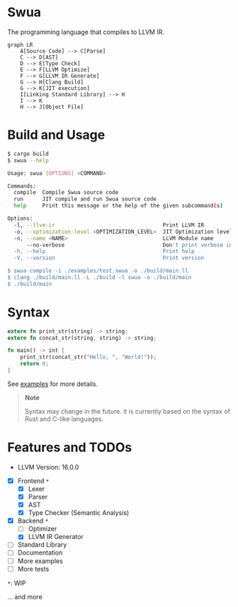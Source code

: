 # Swua

The programming language that compiles to LLVM IR.

```mermaid
graph LR
    A[Source Code] --> C[Parse]
    C --> D[AST]
    D --> E[Type Check]
    E --> F[LLVM Optimize]
    F --> G[LLVM IR Generate]
    G --> H[Clang Build]
    G --> K[JIT execution]
    I[Linking Standard Library] --> H
    I --> K
    H --> J[Object File]
```

# Build and Usage

```bash
$ cargo build
$ swua --help

Usage: swua [OPTIONS] <COMMAND>

Commands:
  compile  Compile Swua source code
  run      JIT compile and run Swua source code
  help     Print this message or the help of the given subcommand(s)

Options:
  -l, --llvm-ir                                  Print LLVM IR
  -o, --optimization-level <OPTIMIZATION_LEVEL>  JIT Optimization level (0-3)
  -n, --name <NAME>                              LLVM Module name
      --no-verbose                               Don't print verbose information
  -h, --help                                     Print help
  -V, --version                                  Print version

$ swua compile -i ./examples/test.swua -o ./build/main.ll
$ clang ./build/main.ll -L ./build -l swua -o ./build/main
$ ./build/main
```

# Syntax

```rust
extern fn print_str(string) -> string;
extern fn concat_str(string, string) -> string;

fn main() -> int {
    print_str(concat_str("Hello, ", "World!"));
    return 0;
}
```

See [examples](./examples) for more details.

> **Note**
>
> Syntax may change in the future. it is currently based on the syntax of Rust and C-like languages.

# Features and TODOs

-   LLVM Version: 16.0.0

-   [x] Frontend `*`
    -   [x] Lexer
    -   [x] Parser
    -   [x] AST
    -   [x] Type Checker (Semantic Analysis)
-   [x] Backend `*`
    -   [ ] Optimizer
    -   [x] LLVM IR Generator
-   [ ] Standard Library
-   [ ] Documentation
-   [ ] More examples
-   [ ] More tests

`*`: WIP

... and more
